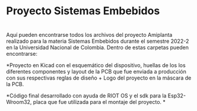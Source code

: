 # Proyecto Sistemas Embebidos
#

Aquí pueden encontrarse todos los archivos del proyecto Amiplanta realizado para la materia Sistemas Embebidos durante el semestre 2022-2 en la Universidad Nacional de Colombia.
Dentro de estas carpetas pueden encontrarse:

*Proyecto en Kicad con el esquemático del dispositivo, huellas de los los diferentes componentes y layout de la PCB que fue enviada a producción con sus 
respectivas reglas de diseño + Logo del proyecto en la máscara de la PCB.


*Código final desarrollado con ayuda de RIOT OS y el sdk para la Esp32-Wroom32, placa que fue utilizada para el montaje del proyecto.
*
